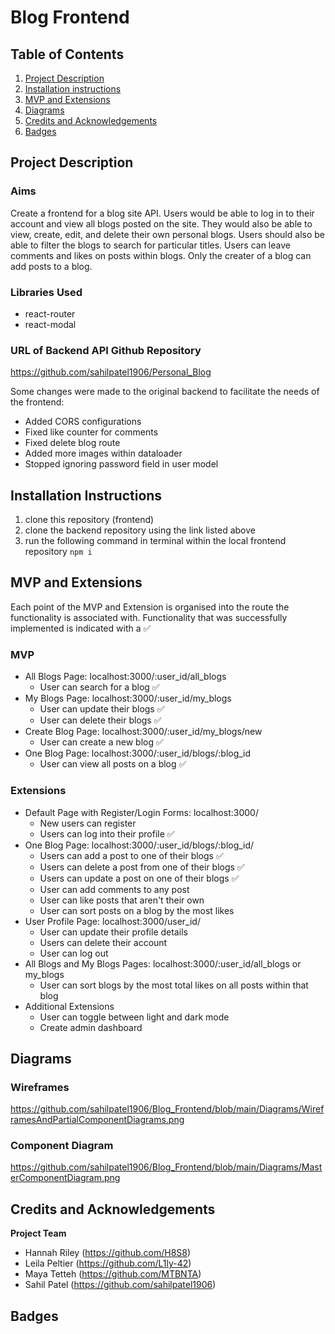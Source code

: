# Blog Frontend

## Table of Contents 
1. [Project Description](#project-description)
2. [Installation instructions](#installation-instructions)
3. [MVP and Extensions](#mvp-and-extensions)
4. [Diagrams](#diagrams)
6. [Credits and Acknowledgements](#credits-and-acknowledgements)
7. [Badges](#badges)

## Project Description
### Aims

Create a frontend for a blog site API. Users would be able to log in to their account and view all blogs posted on the site. They would also be able to view, create, edit, and delete their own personal blogs. Users should also be able to filter the blogs to search for particular titles. Users can leave comments and likes on posts within blogs. Only the creater of a blog can add posts to a blog.

### Libraries Used
- react-router
- react-modal

### URL of Backend API Github Repository
https://github.com/sahilpatel1906/Personal_Blog <br/>

Some changes were made to the original backend to facilitate the needs of the frontend:
- Added CORS configurations
- Fixed like counter for comments
- Fixed delete blog route
- Added more images within dataloader
- Stopped ignoring password field in user model

## Installation Instructions
1. clone this repository (frontend)
2. clone the backend repository using the link listed above
3. run the following command in terminal within the local frontend repository `npm i`

## MVP and Extensions

Each point of the MVP and Extension is organised into the route the functionality is associated with. Functionality that was successfully implemented is indicated with a ✅

### MVP
- All Blogs Page: localhost:3000/:user_id/all_blogs
  - User can search for a blog ✅
- My Blogs Page: localhost:3000/:user_id/my_blogs
  - User can update their blogs ✅
  - User can delete their blogs ✅
- Create Blog Page: localhost:3000/:user_id/my_blogs/new
  - User can create a new blog ✅
- One Blog Page: localhost:3000/:user_id/blogs/:blog_id
  - User can view all posts on a blog ✅

### Extensions
- Default Page with Register/Login Forms: localhost:3000/
  - New users can register 
  - Users can log into their profile ✅
- One Blog Page: localhost:3000/:user_id/blogs/:blog_id/
  - Users can add a post to one of their blogs ✅
  - Users can delete a post from one of their blogs ✅
  - Users can update a post on one of their blogs ✅
  - User can add comments to any post
  - User can like posts that aren't their own
  - User can sort posts on a blog by the most likes
- User Profile Page: localhost:3000/user_id/
  - User can update their profile details
  - Users can delete their account
  - User can log out
- All Blogs and My Blogs Pages: localhost:3000/:user_id/all_blogs or my_blogs
  - User can sort blogs by the most total likes on all posts within that blog
- Additional Extensions
  - User can toggle between light and dark mode
  - Create admin dashboard


## Diagrams
### Wireframes
https://github.com/sahilpatel1906/Blog_Frontend/blob/main/Diagrams/WireframesAndPartialComponentDiagrams.png

### Component Diagram
https://github.com/sahilpatel1906/Blog_Frontend/blob/main/Diagrams/MasterComponentDiagram.png


## Credits and Acknowledgements
**Project Team**
- Hannah Riley  (https://github.com/H8S8)
- Leila Peltier (https://github.com/L1ly-42)
-  Maya Tetteh  (https://github.com/MTBNTA)
- Sahil Patel   (https://github.com/sahilpatel1906)


## Badges
